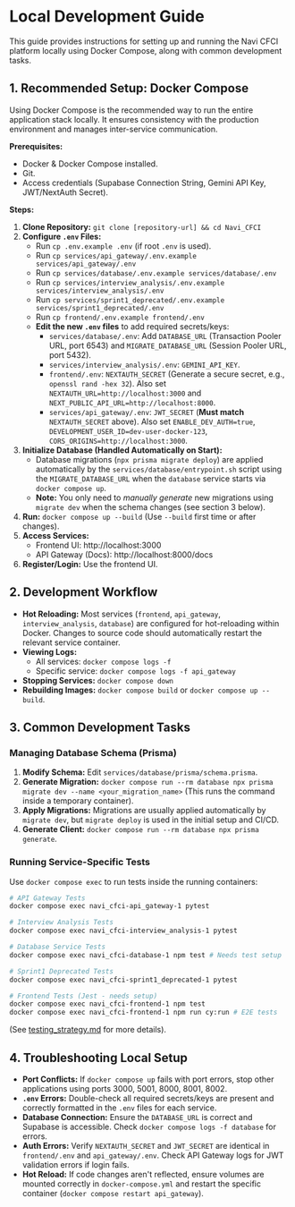 # Local Development Guide

This guide provides instructions for setting up and running the Navi CFCI platform locally using Docker Compose, along with common development tasks.

## 1. Recommended Setup: Docker Compose

Using Docker Compose is the recommended way to run the entire application stack locally. It ensures consistency with the production environment and manages inter-service communication.

**Prerequisites:**

*   Docker & Docker Compose installed.
*   Git.
*   Access credentials (Supabase Connection String, Gemini API Key, JWT/NextAuth Secret).

**Steps:**

1.  **Clone Repository:** `git clone [repository-url] && cd Navi_CFCI`
2.  **Configure `.env` Files:**
    *   Run `cp .env.example .env` (if root `.env` is used).
    *   Run `cp services/api_gateway/.env.example services/api_gateway/.env`
    *   Run `cp services/database/.env.example services/database/.env`
    *   Run `cp services/interview_analysis/.env.example services/interview_analysis/.env`
    *   Run `cp services/sprint1_deprecated/.env.example services/sprint1_deprecated/.env`
    *   Run `cp frontend/.env.example frontend/.env`
    *   **Edit the new `.env` files** to add required secrets/keys:
        *   `services/database/.env`: Add `DATABASE_URL` (Transaction Pooler URL, port 6543) and `MIGRATE_DATABASE_URL` (Session Pooler URL, port 5432).
        *   `services/interview_analysis/.env`: `GEMINI_API_KEY`.
        *   `frontend/.env`: `NEXTAUTH_SECRET` (Generate a secure secret, e.g., `openssl rand -hex 32`). Also set `NEXTAUTH_URL=http://localhost:3000` and `NEXT_PUBLIC_API_URL=http://localhost:8000`.
        *   `services/api_gateway/.env`: `JWT_SECRET` (**Must match** `NEXTAUTH_SECRET` above). Also set `ENABLE_DEV_AUTH=true`, `DEVELOPMENT_USER_ID=dev-user-docker-123`, `CORS_ORIGINS=http://localhost:3000`.
3.  **Initialize Database (Handled Automatically on Start):**
    *   Database migrations (`npx prisma migrate deploy`) are applied automatically by the `services/database/entrypoint.sh` script using the `MIGRATE_DATABASE_URL` when the `database` service starts via `docker compose up`.
    *   **Note:** You only need to *manually generate* new migrations using `migrate dev` when the schema changes (see section 3 below).
4.  **Run:** `docker compose up --build` (Use `--build` first time or after changes).
5.  **Access Services:**
    *   Frontend UI: http://localhost:3000
    *   API Gateway (Docs): http://localhost:8000/docs
6.  **Register/Login:** Use the frontend UI.

## 2. Development Workflow

*   **Hot Reloading:** Most services (`frontend`, `api_gateway`, `interview_analysis`, `database`) are configured for hot-reloading within Docker. Changes to source code should automatically restart the relevant service container.
*   **Viewing Logs:**
    *   All services: `docker compose logs -f`
    *   Specific service: `docker compose logs -f api_gateway`
*   **Stopping Services:** `docker compose down`
*   **Rebuilding Images:** `docker compose build` or `docker compose up --build`.

## 3. Common Development Tasks

### Managing Database Schema (Prisma)

1.  **Modify Schema:** Edit `services/database/prisma/schema.prisma`.
2.  **Generate Migration:** `docker compose run --rm database npx prisma migrate dev --name <your_migration_name>` (This runs the command inside a temporary container).
3.  **Apply Migrations:** Migrations are usually applied automatically by `migrate dev`, but `migrate deploy` is used in the initial setup and CI/CD.
4.  **Generate Client:** `docker compose run --rm database npx prisma generate`.

### Running Service-Specific Tests

Use `docker compose exec` to run tests inside the running containers:

```bash
# API Gateway Tests
docker compose exec navi_cfci-api_gateway-1 pytest

# Interview Analysis Tests
docker compose exec navi_cfci-interview_analysis-1 pytest

# Database Service Tests
docker compose exec navi_cfci-database-1 npm test # Needs test setup

# Sprint1 Deprecated Tests
docker compose exec navi_cfci-sprint1_deprecated-1 pytest

# Frontend Tests (Jest - needs setup)
docker compose exec navi_cfci-frontend-1 npm test
docker compose exec navi_cfci-frontend-1 npm run cy:run # E2E tests
```

(See [testing_strategy.md](testing_strategy.md) for more details).

## 4. Troubleshooting Local Setup

*   **Port Conflicts:** If `docker compose up` fails with port errors, stop other applications using ports 3000, 5001, 8000, 8001, 8002.
*   **`.env` Errors:** Double-check all required secrets/keys are present and correctly formatted in the `.env` files for each service.
*   **Database Connection:** Ensure the `DATABASE_URL` is correct and Supabase is accessible. Check `docker compose logs -f database` for errors.
*   **Auth Errors:** Verify `NEXTAUTH_SECRET` and `JWT_SECRET` are identical in `frontend/.env` and `api_gateway/.env`. Check API Gateway logs for JWT validation errors if login fails.
*   **Hot Reload:** If code changes aren't reflected, ensure volumes are mounted correctly in `docker-compose.yml` and restart the specific container (`docker compose restart api_gateway`).